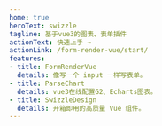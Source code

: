 ```yaml
---
home: true
heroText: swizzle
tagline: 基于vue3的图表、表单插件
actionText: 快速上手 →
actionLink: /form-render-vue/start/
features:
- title: FormRenderVue
  details: 像写一个 input 一样写表单。
- title: ParseChart
  details: vue3在线配置G2、Echarts图表。
- title: SwizzleDesign
  details: 开箱即用的高质量 Vue 组件。
---
```


